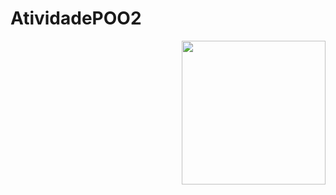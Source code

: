 # AtividadePOO2

<img align='right' src="https://github.com/GabriellyC/AtividadePOO2/IMG/POO2AtividadeDiagramaGaby.vpd(1).jpg" width="230">
